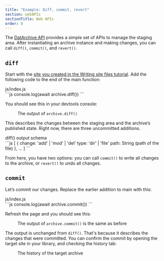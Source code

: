 ```yaml
---
title: "Example: Diff, commit, revert"
section: webAPIs
sectionTitle: Web APIs
order: 8
---
```


The [DatArchive API](/docs/apis/dat.html) provides a simple set of APIs to manage the staging area. After instantiating an archive instance and making changes, you can call `diff()`, `commit()`, and `revert()`.

## `diff`

Start with the [site you created in the Writing site files tutorial](/docs/tutorials/write-site-files.html). Add the following code to the end of the main function:

<figcaption class="code">js/index.js</figcaption>
```js
console.log(await archive.diff())
```

You should see this in your devtools console:

<figure>
<img data-src="/img/docs/tut-diff-commit-revert/diff.jpg" >
<figcaption>The output of <code>archive.diff()</code></figcaption>
</figure>

This describes the changes between the staging area and the archive’s published state. Right now, there are three uncommitted additions.

<figcaption class="code">diff() output schema</figcaption>
```js
[
  {
    change: 'add' | 'mod' | 'del'
    type: 'dir' | 'file'
    path: String (path of the file)
  },
  ...
]
```

From here, you have two options: you can call `commit()` to write all changes to the archive, or `revert()` to undo all changes.

## `commit`

Let’s commit our changes. Replace the earlier addition to main with this:

<figcaption class="code">js/index.js</figcaption>
```js
console.log(await archive.commit())
```

Refresh the page and you should see this:

<figure>
<img data-src="/img/docs/tut-diff-commit-revert/diff.jpg" >
<figcaption>The output of <code>archive.commit()</code> is the same as before</figcaption>
</figure>

The output is unchanged from `diff()`. That's because it describes the changes that were committed. You can confirm the commit by opening the target site in your library, and checking the history tab:

<figure>
<img data-src="/img/docs/tut-diff-commit-revert/history.jpg" >
<figcaption>The history of the target archive</figcaption>
</figure>
